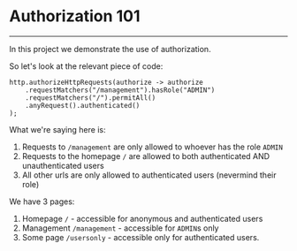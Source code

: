 # Authorization 101
---

In this project we demonstrate the use of authorization.

So let's look at the relevant piece of code:
```
http.authorizeHttpRequests(authorize -> authorize
    .requestMatchers("/management").hasRole("ADMIN")
    .requestMatchers("/").permitAll()
    .anyRequest().authenticated()
);
```

What we're saying here is:
1. Requests to `/management` are only allowed to whoever has the role `ADMIN`
2. Requests to the homepage `/` are allowed to both authenticated AND unauthenticated users
3. All other urls are only allowed to authenticated users (nevermind their role)

We have 3 pages:
1. Homepage `/` - accessible for anonymous and authenticated users
2. Management `/management` - accessible for `ADMIN`s only
3. Some page `/usersonly` - accessible only for authenticated users.

